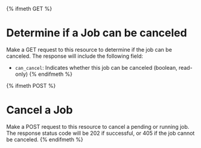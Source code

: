 {% ifmeth GET %}
# Determine if a Job can be canceled

Make a GET request to this resource to determine if the job can be canceled.
The response will include the following field:

* `can_cancel`: Indicates whether this job can be canceled (boolean, read-only)
{% endifmeth %}

{% ifmeth POST %}
# Cancel a Job
Make a POST request to this resource to cancel a pending or running job.  The
response status code will be 202 if successful, or 405 if the job cannot be
canceled.
{% endifmeth %}
